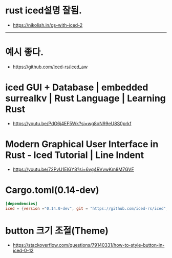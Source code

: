 # rust iced설명 잘됨.

- https://nikolish.in/gs-with-iced-2

<hr />

# 예시 좋다.
- https://github.com/iced-rs/iced_aw

# iced GUI + Database | embedded surrealkv | Rust Language | Learning Rust
- https://youtu.be/PdG6j4EF5Wk?si=wg8oN99eU8S0prkf

# Modern Graphical User Interface in Rust - Iced Tutorial | Line Indent
- https://youtu.be/72PyU1EIGY8?si=6vg4RVvwKm8M7GVF


# Cargo.toml(0.14-dev)


```toml
[dependencies]
iced = {version ="0.14.0-dev", git = "https://github.com/iced-rs/iced", rev = "5f00ae"}
```

# button 크기 조절(Theme)
- https://stackoverflow.com/questions/79140331/how-to-style-button-in-iced-0-12
